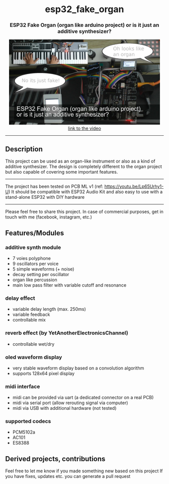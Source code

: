 <h1 align="center">esp32_fake_organ</h1>
<h3 align="center">ESP32 Fake Organ (organ like arduino project) or is it just an additive synthesizer?</h3>  
<p align="center"> 
  <img src="img/splash.jpg" alt="project picture" width="480px" height="270px"><br>
  <a href="https://youtu.be/x4WEWTdZR90">link to the video</a>
</p>

---
<h2>Description</h2>
This project can be used as an organ-like instrument or also as a kind of additive synthesizer.
The design is completely different to the organ project but also capable of covering some important features.

---
The project has been tested on PCB ML v1 (ref: https://youtu.be/Lp65Urhy1-U)
It should be compatible with ESP32 Audio Kit and also easy to use with a stand-alone ESP32 with DIY hardware

---
Please feel free to share this project. 
In case of commercial purposes, get in touch with me (facebook, instagram, etc.)


## Features/Modules
### additive synth module
- 7 voies polyphone
- 9 oscillators per voice
- 5 simple waveforms (+ noise)
- decay setting per oscillator
- organ like percussion
- main low pass filter with variable cutoff and resonance

### delay effect
- variable delay length (max. 250ms)
- variable feedback
- controllable mix

### reverb effect (by YetAnotherElectronicsChannel)
- controllable wet/dry

### oled waveform display
- very stable waveform display based on a convolution algorithm
- supports 128x64 pixel display

### midi interface
- midi can be provided via uart (a dedicated connector on a real PCB)
- midi via serial port (allow rerouting signal via computer)
- midi via USB with additional hardware (not tested)

### supported codecs
- PCM5102a
- AC101
- ES8388


## Derived projects, contributions

Feel free to let me know if you made something new based on this project
If you have fixes, updates etc. you can generate a pull request